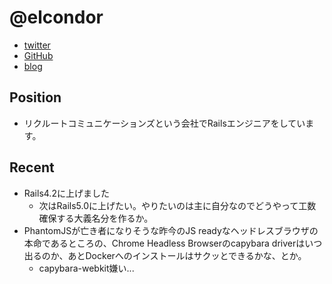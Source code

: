 @elcondor
====

- [twitter](https://twitter.com/elcondor)
- [GitHub](https://github.com/condor)
- [blog](http://blog.el-condor.net/)

Position
----

- リクルートコミュニケーションズという会社でRailsエンジニアをしています。

Recent
----

- Rails4.2に上げました
  - 次はRails5.0に上げたい。やりたいのは主に自分なのでどうやって工数確保する大義名分を作るか。
- PhantomJSが亡き者になりそうな昨今のJS readyなヘッドレスブラウザの本命であるところの、Chrome Headless Browserのcapybara driverはいつ出るのか、あとDockerへのインストールはサクッとできるかな、とか。
  - capybara-webkit嫌い...
